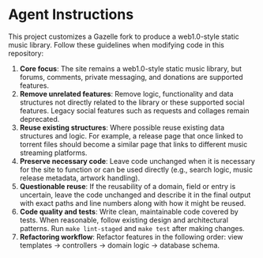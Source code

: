 # Agent Instructions

This project customizes a Gazelle fork to produce a web1.0-style static music library.
Follow these guidelines when modifying code in this repository:

1. **Core focus**: The site remains a web1.0-style static music library, but forums, comments, private messaging, and donations are supported features.
2. **Remove unrelated features**: Remove logic, functionality and data structures not directly related to the library or these supported social features. Legacy social features such as requests and collages remain deprecated.
3. **Reuse existing structures**: Where possible reuse existing data structures and logic. For example, a release page that once linked to torrent files should become a similar page that links to different music streaming platforms.
4. **Preserve necessary code**: Leave code unchanged when it is necessary for the site to function or can be used directly (e.g., search logic, music release metadata, artwork handling).
5. **Questionable reuse**: If the reusability of a domain, field or entry is uncertain, leave the code unchanged and describe it in the final output with exact paths and line numbers along with how it might be reused.
6. **Code quality and tests**: Write clean, maintainable code covered by tests. When reasonable, follow existing design and architectural patterns. Run `make lint-staged` and `make test` after making changes.
7. **Refactoring workflow**: Refactor features in the following order: view templates → controllers → domain logic → database schema.

